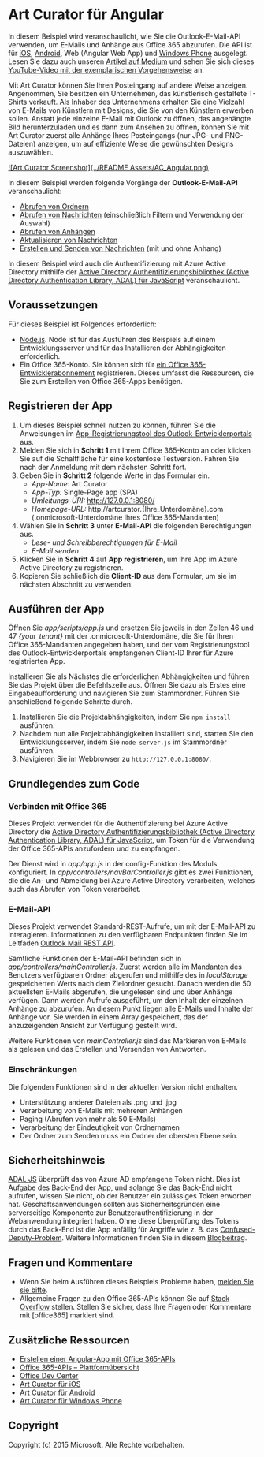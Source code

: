 # Art Curator für Angular 

In diesem Beispiel wird veranschaulicht, wie Sie die Outlook-E-Mail-API verwenden, um E-Mails und Anhänge aus Office 365 abzurufen. Die API ist für [iOS](https://github.com/OfficeDev/O365-iOS-ArtCurator), [Android](https://github.com/OfficeDev/O365-Android-ArtCurator), Web (Angular Web App) und [Windows Phone](https://github.com/OfficeDev/O365-WinPhone-ArtCurator) ausgelegt. Lesen Sie dazu auch unseren [Artikel auf Medium](https://medium.com/office-app-development)  und sehen Sie sich dieses [YouTube-Video mit der exemplarischen Vorgehensweise](https://www.youtube.com/watch?v=M88A6VB9IIw&amp;feature=youtu.be) an.

Mit Art Curator können Sie Ihren Posteingang auf andere Weise anzeigen. Angenommen, Sie besitzen ein Unternehmen, das künstlerisch gestaltete T-Shirts verkauft. Als Inhaber des Unternehmens erhalten Sie eine Vielzahl von E-Mails von Künstlern mit Designs, die Sie von den Künstlern erwerben sollen. Anstatt jede einzelne E-Mail mit Outlook zu öffnen, das angehängte Bild herunterzuladen und es dann zum Ansehen zu öffnen, können Sie mit Art Curator zuerst alle Anhänge Ihres Posteingangs (nur JPG- und PNG-Dateien) anzeigen, um auf effiziente Weise die gewünschten Designs auszuwählen.

[![Art Curator Screenshot](../README Assets/AC_Angular.png)](https://youtu.be/4LOvkweDfhY "Click to see the sample in action.")

In diesem Beispiel werden folgende Vorgänge der **Outlook-E-Mail-API** veranschaulicht:
* [Abrufen von Ordnern](https://msdn.microsoft.com/office/office365/APi/mail-rest-operations#GetFolders)
* [Abrufen von Nachrichten](https://msdn.microsoft.com/office/office365/APi/mail-rest-operations#Getmessages) (einschließlich Filtern und Verwendung der Auswahl) 
* [Abrufen von Anhängen](https://msdn.microsoft.com/office/office365/APi/mail-rest-operations#GetAttachments)
* [Aktualisieren von Nachrichten](https://msdn.microsoft.com/office/office365/APi/mail-rest-operations#Updatemessages)
* [Erstellen und Senden von Nachrichten](https://msdn.microsoft.com/office/office365/APi/mail-rest-operations#Sendmessages) (mit und ohne Anhang) 

In diesem Beispiel wird auch die Authentifizierung mit Azure Active Directory mithilfe der [Active Directory Authentifizierungsbibliothek (Active Directory Authentication Library, ADAL) für JavaScript](https://github.com/AzureAD/azure-activedirectory-library-for-js) veranschaulicht.

<a name="prerequisites"></a>
## Voraussetzungen

Für dieses Beispiel ist Folgendes erforderlich:
* [Node.js](https://nodejs.org/). Node ist für das Ausführen des Beispiels auf einem Entwicklungsserver und für das Installieren der Abhängigkeiten erforderlich. 
* Ein Office 365-Konto. Sie können sich für [ein Office 365-Entwicklerabonnement](http://aka.ms/ro9c62) registrieren. Dieses umfasst die Ressourcen, die Sie zum Erstellen von Office 365-Apps benötigen.

<a name="configure"></a>
## Registrieren der App

1. Um dieses Beispiel schnell nutzen zu können, führen Sie die Anweisungen im [App-Registrierungstool des Outlook-Entwicklerportals](https://dev.outlook.com/appregistration) aus.
2. Melden Sie sich in **Schritt 1** mit Ihrem Office 365-Konto an oder klicken Sie auf die Schaltfläche für eine kostenlose Testversion. Fahren Sie nach der Anmeldung mit dem nächsten Schritt fort.
3. Geben Sie in **Schritt 2** folgende Werte in das Formular ein.
	* *App-Name:* Art Curator
	* *App-Typ:* Single-Page app (SPA)
	* *Umleitungs-URI:* http://127.0.0.1:8080/
	* *Homepage-URL:* http://artcurator.{Ihre_Unterdomäne}.com (.onmicrosoft-Unterdomäne Ihres Office 365-Mandanten)
4. Wählen Sie in **Schritt 3** unter **E-Mail-API** die folgenden Berechtigungen aus.
	* *Lese- und Schreibberechtigungen für E-Mail*
	* *E-Mail senden*
5. Klicken Sie in **Schritt 4** auf **App registrieren**, um Ihre App im Azure Active Directory zu registrieren.
6. Kopieren Sie schließlich die **Client-ID** aus dem Formular, um sie im nächsten Abschnitt zu verwenden.

<a name="run"></a>
## Ausführen der App

Öffnen Sie *app/scripts/app.js* und ersetzen Sie jeweils in den Zeilen 46 und 47 *{your_tenant}* mit der .onmicrosoft-Unterdomäne, die Sie für Ihren Office 365-Mandanten angegeben haben, und der vom Registrierungstool des Outlook-Entwicklerportals empfangenen Client-ID Ihrer für Azure registrierten App. 

Installieren Sie als Nächstes die erforderlichen Abhängigkeiten und führen Sie das Projekt über die Befehlszeile aus. Öffnen Sie dazu als Erstes eine Eingabeaufforderung und navigieren Sie zum Stammordner. Führen Sie anschließend folgende Schritte durch.

1. Installieren Sie die Projektabhängigkeiten, indem Sie ```npm install``` ausführen.
2. Nachdem nun alle Projektabhängigkeiten installiert sind, starten Sie den Entwicklungsserver, indem Sie ```node server.js``` im Stammordner ausführen.
3. Navigieren Sie im Webbrowser zu ```http://127.0.0.1:8080/```.

<a name="understand"></a>
## Grundlegendes zum Code

### Verbinden mit Office 365

Dieses Projekt verwendet für die Authentifizierung bei Azure Active Directory die [Active Directory Authentifizierungsbibliothek (Active Directory Authentication Library, ADAL) für JavaScript](https://github.com/AzureAD/azure-activedirectory-library-for-js), um Token für die Verwendung der Office 365-APIs anzufordern und zu empfangen.

Der Dienst wird in *app/app.js* in der config-Funktion des Moduls konfiguriert. In *app/controllers/navBarController.js* gibt es zwei Funktionen, die die An- und Abmeldung bei Azure Active Directory verarbeiten, welches auch das Abrufen von Token verarbeitet. 

### E-Mail-API

Dieses Projekt verwendet Standard-REST-Aufrufe, um mit der E-Mail-API zu interagieren. Informationen zu den verfügbaren Endpunkten finden Sie im Leitfaden [Outlook Mail REST API](https://msdn.microsoft.com/en-us/office/office365/api/mail-rest-operations).

Sämtliche Funktionen der E-Mail-API befinden sich in *app/controllers/mainController.js*. Zuerst werden alle im Mandanten des Benutzers verfügbaren Ordner abgerufen und mithilfe des in *localStorage* gespeicherten Werts nach dem Zielordner gesucht. Danach werden die 50 aktuellsten E-Mails abgerufen, die ungelesen sind und über Anhänge verfügen. Dann werden Aufrufe ausgeführt, um den Inhalt der einzelnen Anhänge zu abzurufen. An diesem Punkt liegen alle E-Mails und Inhalte der Anhänge vor. Sie werden in einem Array gespeichert, das der anzuzeigenden Ansicht zur Verfügung gestellt wird.

Weitere Funktionen von *mainController.js* sind das Markieren von E-Mails als gelesen und das Erstellen und Versenden von Antworten. 

### Einschränkungen

Die folgenden Funktionen sind in der aktuellen Version nicht enthalten.

* Unterstützung anderer Dateien als .png und .jpg
* Verarbeitung von E-Mails mit mehreren Anhängen
* Paging (Abrufen von mehr als 50 E-Mails)
* Verarbeitung der Eindeutigkeit von Ordnernamen
* Der Ordner zum Senden muss ein Ordner der obersten Ebene sein.

## Sicherheitshinweis
[ADAL JS](https://github.com/AzureAD/azure-activedirectory-library-for-js) überprüft das von Azure AD empfangene Token nicht. Dies ist Aufgabe des Back-End der App, und solange Sie das Back-End nicht aufrufen, wissen Sie nicht, ob der Benutzer ein zulässiges Token erworben hat. Geschäftsanwendungen sollten aus Sicherheitsgründen eine serverseitige Komponente zur Benutzerauthentifizierung in der Webanwendung integriert haben. Ohne diese Überprüfung des Tokens durch das Back-End ist die App anfällig für Angriffe wie z. B. das [Confused-Deputy-Problem](https://en.wikipedia.org/wiki/Confused_deputy_problem). Weitere Informationen finden Sie in diesem [Blogbeitrag](http://www.cloudidentity.com/blog/2015/02/19/introducing-adal-js-v1/).

<a name="questions-and-comments"></a>
## Fragen und Kommentare

- Wenn Sie beim Ausführen dieses Beispiels Probleme haben, [melden Sie sie bitte](https://github.com/OfficeDev/O365-Angular-ArtCurator/issues).
- Allgemeine Fragen zu den Office 365-APIs können Sie auf [Stack Overflow](http://stackoverflow.com/) stellen. Stellen Sie sicher, dass Ihre Fragen oder Kommentare mit [office365] markiert sind.
  
<a name="additional-resources"></a>
## Zusätzliche Ressourcen

* [Erstellen einer Angular-App mit Office 365-APIs](http://aka.ms/get-started-with-js)
* [Office 365-APIs – Plattformübersicht](http://msdn.microsoft.com/office/office365/howto/platform-development-overview)
* [Office Dev Center](http://dev.office.com/)
* [Art Curator für iOS](https://github.com/OfficeDev/O365-iOS-ArtCurator)
* [Art Curator für Android](https://github.com/OfficeDev/O365-Android-ArtCurator)
* [Art Curator für Windows Phone](https://github.com/OfficeDev/O365-WinPhone-ArtCurator)

## Copyright
Copyright (c) 2015 Microsoft. Alle Rechte vorbehalten.
